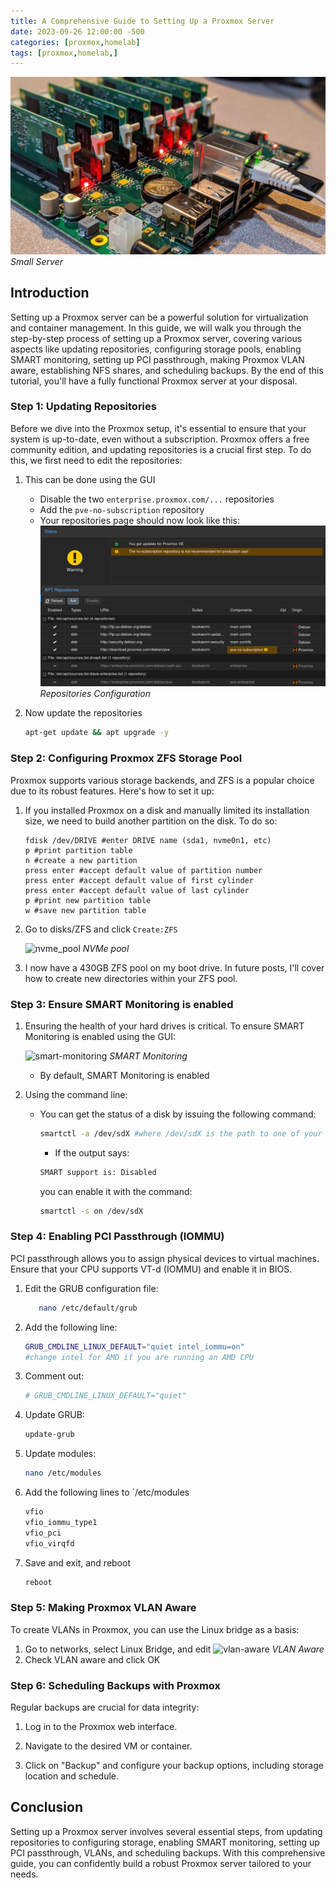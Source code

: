 ```yaml
---
title: A Comprehensive Guide to Setting Up a Proxmox Server
date: 2023-09-26 12:00:00 -500
categories: [proxmox,homelab]
tags: [proxmox,homelab,]
---
```


![small-server](/assets/images/small-server.jpg)
_Small Server_

## Introduction

Setting up a Proxmox server can be a powerful solution for virtualization and container management. In this guide, we will walk you through the step-by-step process of setting up a Proxmox server, covering various aspects like updating repositories, configuring storage pools, enabling SMART monitoring, setting up PCI passthrough, making Proxmox VLAN aware, establishing NFS shares, and scheduling backups. By the end of this tutorial, you'll have a fully functional Proxmox server at your disposal.

### Step 1: Updating Repositories

Before we dive into the Proxmox setup, it's essential to ensure that your system is up-to-date, even without a subscription. Proxmox offers a free community edition, and updating repositories is a crucial first step. To do this, we first need to edit the repositories:

1. This can be done using the GUI
   * Disable the two `enterprise.proxmox.com/...` repositories
   * Add the `pve-no-subscription` repository
   * Your repositories page should now look like this:
    ![repositories-config](/assets/images/repositories-config.png)
    _Repositories Configuration_
2. Now update the repositories

   ```bash
   apt-get update && apt upgrade -y
    ```

### Step 2: Configuring Proxmox ZFS Storage Pool

Proxmox supports various storage backends, and ZFS is a popular choice due to its robust features. Here's how to set it up:

  1. If you installed Proxmox on a disk and manually limited its installation size, we need to build another partition on the disk.
      To do so:

      ```shell
      fdisk /dev/DRIVE #enter DRIVE name (sda1, nvme0n1, etc)
      p #print partition table
      n #create a new partition
      press enter #accept default value of partition number
      press enter #accept default value of first cylinder
      press enter #accept default value of last cylinder
      p #print new partition table
      w #save new partition table
      ```

  2. Go to disks/ZFS and click `Create:ZFS`

      ![nvme_pool](/assets/images/nvme_pool.png)
      _NVMe pool_

  3. I now have a 430GB ZFS pool on my boot drive. In future posts, I'll cover how to create new directories within your ZFS pool.

### Step 3: Ensure SMART Monitoring is enabled

  1. Ensuring the health of your hard drives is critical. To ensure SMART Monitoring is enabled using the GUI:

      ![smart-monitoring](/assets/images/smart-monitoring.png)
      _SMART Monitoring_

      * By default, SMART Monitoring is enabled
  2. Using the command line:

      * You can get the status of a disk by issuing the following command:

        ```bash
        smartctl -a /dev/sdX #where /dev/sdX is the path to one of your local disks.
        ```

        * If the output says:

        ```bash
        SMART support is: Disabled
        ```

        you can enable it with the command:

        ```bash
        smartctl -s on /dev/sdX
        ```

### Step 4: Enabling PCI Passthrough (IOMMU)

PCI passthrough allows you to assign physical devices to virtual machines. Ensure that your CPU supports VT-d (IOMMU) and enable it in BIOS.

1. Edit the GRUB configuration file:

   ```bash
      nano /etc/default/grub
      ```

2. Add the following line:

    ```bash
    GRUB_CMDLINE_LINUX_DEFAULT="quiet intel_iommu=on"
    #change intel for AMD if you are running an AMD CPU
    ```

3. Comment out:

    ```bash
    # GRUB_CMDLINE_LINUX_DEFAULT="quiet"
    ```

4. Update GRUB:

    ```bash
    update-grub
    ```

5. Update modules:

    ```bash
    nano /etc/modules
    ```

6. Add the following lines to `/etc/modules

    ```txt
    vfio
    vfio_iommu_type1
    vfio_pci
    vfio_virqfd
    ```

7. Save and exit, and reboot

    ```bash
    reboot
    ```

### Step 5: Making Proxmox VLAN Aware

To create VLANs in Proxmox, you can use the Linux bridge as a basis:

1. Go to networks, select Linux Bridge, and edit
  ![vlan-aware](/assets/images/vlan-aware.png)
  _VLAN Aware_
2. Check VLAN aware and click OK

### Step 6: Scheduling Backups with Proxmox

Regular backups are crucial for data integrity:

1. Log in to the Proxmox web interface.

2. Navigate to the desired VM or container.

3. Click on "Backup" and configure your backup options, including storage location and schedule.

## Conclusion

Setting up a Proxmox server involves several essential steps, from updating repositories to configuring storage, enabling SMART monitoring, setting up PCI passthrough, VLANs, and scheduling backups. With this comprehensive guide, you can confidently build a robust Proxmox server tailored to your needs.
